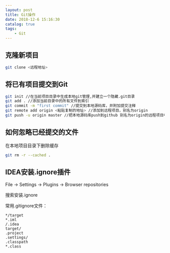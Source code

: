 ```yaml
---
layout: post
title: Git操作
date: 2018-12-6 15:16:30
catalog: true
tags:
    - Git
---
```


## 克隆新项目

```sh
git clone <远程地址>
```

## 将已有项目提交到Git

```sh
git init //在当前项目目录中生成本地git管理,并建立一个隐藏.git目录
git add . //添加当前目录中的所有文件到索引
git commit -m "first commit" //提交到本地源码库，并附加提交注释
git remote add origin <粘贴复制的地址> //添加到远程项目，别名为origin
git push -u origin master //把本地源码库push到github 别名为origin的远程项目中，确认提交
```

## 如何忽略已经提交的文件

在本地项目目录下删除缓存

```sh
git rm -r --cached .
```

## IDEA安装.ignore插件

File -> Settings -> Plugins -> Browser repositories

搜索安装.ignore

常用.gitignore文件：

```
*/target
*.iml
/.idea
target/
.project
.settings/
.classpath
*.class
```